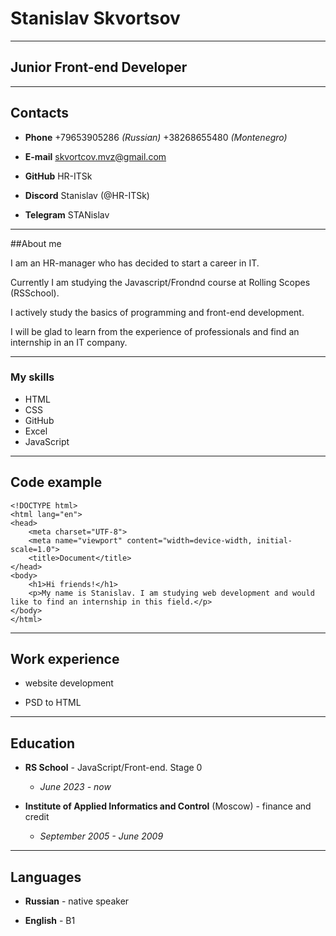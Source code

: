 # Stanislav Skvortsov

***

## Junior Front-end Developer

***

## Contacts

- **Phone** +79653905286 *(Russian)* +38268655480 *(Montenegro)*

- **E-mail** skvortcov.mvz@gmail.com

- **GitHub** HR-ITSk

- **Discord** Stanislav (@HR-ITSk)

- **Telegram** STANislav


***

##About me 

I am an HR-manager who has decided to start a career in IT.

 Currently I am  studying the Javascript/Frondnd course at Rolling Scopes (RSSchool). 

 I actively study the basics of programming and front-end development. 
 
 I will be glad to learn from the experience of professionals and find an internship in an IT company.

***

### My skills

- HTML
- CSS
- GitHub
- Excel
- JavaScript

***

## Code example

```
<!DOCTYPE html>
<html lang="en">
<head>
    <meta charset="UTF-8">
    <meta name="viewport" content="width=device-width, initial-scale=1.0">
    <title>Document</title>
</head>
<body>
    <h1>Hi friends!</h1>
    <p>My name is Stanislav. I am studying web development and would like to find an internship in this field.</p>
</body>
</html>
```

***

## Work experience

* website development

* PSD to HTML

***

## Education

- **RS School** - JavaScript/Front-end. Stage 0
    - _June 2023 - now_ 

- **Institute of Applied Informatics and Control** (Moscow) - finance and credit 
    - _September 2005 - June 2009_

***

## Languages

- **Russian** - native speaker

- **English** - B1
